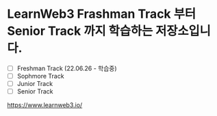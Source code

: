 # LearnWeb3 Frashman Track 부터 Senior Track 까지 학습하는 저장소입니다.

- [ ] Freshman Track (22.06.26 - 학습중)
- [ ] Sophmore Track
- [ ] Junior Track
- [ ] Senior Track

https://www.learnweb3.io/

